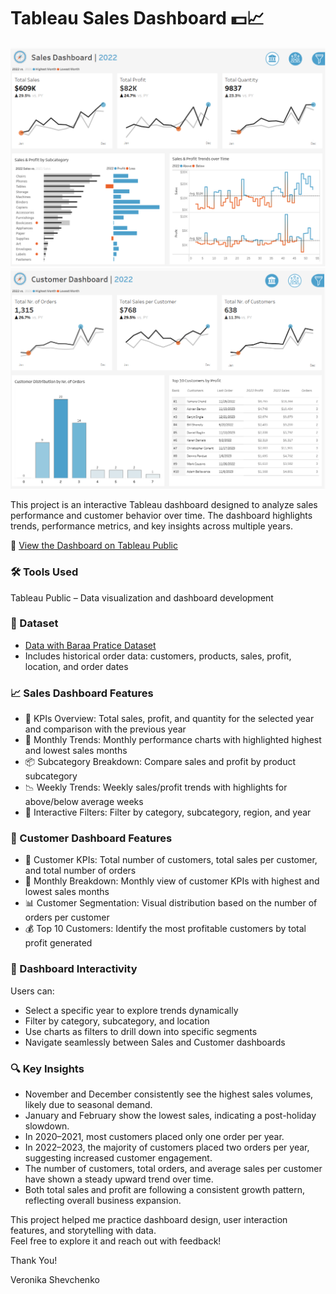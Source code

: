 # Tableau Sales Dashboard 💵📈

![Sales Dashboard Preview](preview/sales_dashboard.png)
![Customer Dashboard Preview](preview/customer_dashboard.png)

This project is an interactive Tableau dashboard designed to analyze sales performance
and customer behavior over time. 
The dashboard highlights trends, performance metrics, and key insights
across multiple years.

🔗 [View the Dashboard on Tableau Public](https://public.tableau.com/views/sales_dahboards/SalesDashboard?:language=en-US&:sid=&:redirect=auth&:display_count=n&:origin=viz_share_link)

### 🛠 Tools Used
Tableau Public – Data visualization and dashboard development

### 📁 Dataset
- [Data with Baraa Pratice Dataset](https://www.datawithbaraa.com/tableau/tableau-sales-project-thank-you/)
- Includes historical order data: customers, products, sales, profit, location, and order dates

### 📈 Sales Dashboard Features
- 📌 KPIs Overview: Total sales, profit, and quantity for the selected year and comparison with the previous year
- 📆 Monthly Trends: Monthly performance charts with highlighted highest and lowest sales months
- 📦 Subcategory Breakdown: Compare sales and profit by product subcategory
- 📉 Weekly Trends: Weekly sales/profit trends with highlights for above/below average weeks
- 🧭 Interactive Filters: Filter by category, subcategory, region, and year

### 👥 Customer Dashboard Features
- 🧮 Customer KPIs: Total number of customers, total sales per customer, and total number of orders
- 📅 Monthly Breakdown: Monthly view of customer KPIs with highest and lowest sales months
- 📊 Customer Segmentation: Visual distribution based on the number of orders per customer
- 💰 Top 10 Customers: Identify the most profitable customers by total profit generated

### 🔧 Dashboard Interactivity
Users can:
- Select a specific year to explore trends dynamically
- Filter by category, subcategory, and location
- Use charts as filters to drill down into specific segments
- Navigate seamlessly between Sales and Customer dashboards

### 🔍 Key Insights
- November and December consistently see the highest sales volumes, likely due to seasonal demand.
- January and February show the lowest sales, indicating a post-holiday slowdown.
- In 2020–2021, most customers placed only one order per year.
- In 2022–2023, the majority of customers placed two orders per year, suggesting increased customer engagement.
- The number of customers, total orders, and average sales per customer have shown a steady upward trend over time.
- Both total sales and profit are following a consistent growth pattern, reflecting overall business expansion.


This project helped me practice dashboard design, user interaction features, and storytelling with data.  
Feel free to explore it and reach out with feedback!

Thank You!

Veronika Shevchenko

